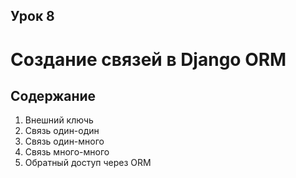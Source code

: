 ## Урок 8

# Создание связей в Django ORM

## Содержание

1. Внешний ключь
2. Связь один-один
3. Связь один-много
4. Связь много-много
5. Обратный доступ через ORM
